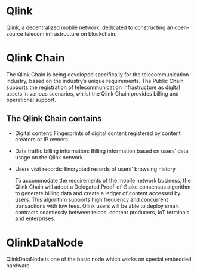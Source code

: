 
# Qlink
  Qlink, a decentralized mobile network, dedicated to constructing an open-source telecom infrastructure on blockchain. 
  
# Qlink Chain
 The Qlink Chain is being developed specifically for the telecommunication industry, based on the industry’s unique requirements. 
 The Public Chain supports the registration of telecommunication infrastructure as digital assets in various scenarios, whilst the 
 Qlink Chain provides billing and operational support. 

## The Qlink Chain contains 
* Digital content: Fingerprints of digital content registered by content creators or IP owners.
* Data traffic billing information: Billing information based on users’ data usage on the Qlink network 
* Users visit records: Encrypted records of users’ browsing history 
 
  To accommodate the requirements of the mobile network business, the Qlink Chain will adopt a Delegated Proof-of-Stake consensus 
  algorithm to generate billing data and create a ledger of content accessed by users. This algorithm supports high frequency and
  concurrent transactions with low fees. Qlink users will be able to deploy smart contracts seamlessly between telcos, content producers,
  IoT terminals and enterprises. 

# QlinkDataNode
  QlinkDataNode is one of the basic node which works on special embedded hardware.
  

   

